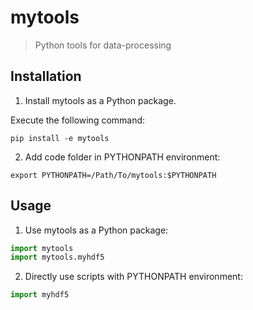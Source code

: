 # mytools
> Python tools for data-processing

## Installation
1. Install mytools as a Python package.

Execute the following command:
```
pip install -e mytools
```

2. Add code folder in PYTHONPATH environment:
```
export PYTHONPATH=/Path/To/mytools:$PYTHONPATH
```

## Usage
1. Use mytools as a Python package:
```python
import mytools
import mytools.myhdf5
```

2. Directly use scripts with PYTHONPATH environment:
```python
import myhdf5
```
